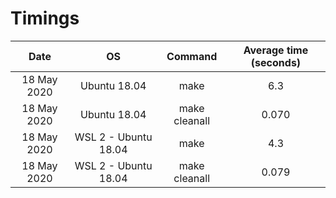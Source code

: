 # Timings

| Date | OS | Command | Average time (seconds)|
|:---:|:---:|:---:|:---:|
| 18 May 2020 | Ubuntu 18.04 | make | 6.3 |
| 18 May 2020 | Ubuntu 18.04 | make cleanall | 0.070 |
| 18 May 2020 | WSL 2 - Ubuntu 18.04 | make | 4.3 |
| 18 May 2020 | WSL 2 - Ubuntu 18.04 | make cleanall | 0.079 |

